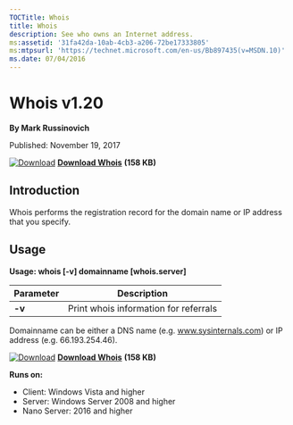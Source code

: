 ```yaml
--- 
TOCTitle: Whois
title: Whois
description: See who owns an Internet address.
ms:assetid: '31fa42da-10ab-4cb3-a206-72be17333805'
ms:mtpsurl: 'https://technet.microsoft.com/en-us/Bb897435(v=MSDN.10)'
ms.date: 07/04/2016
---
```


Whois v1.20
===========

**By Mark Russinovich**

Published: November 19, 2017

[![Download](/media/landing/sysinternals/download_sm.png)](https://download.sysinternals.com/files/WhoIs.zip) [**Download Whois**](https://download.sysinternals.com/files/WhoIs.zip) **(158 KB)**


## Introduction

Whois performs the registration record for the domain name or IP address
that you specify.

## Usage

**Usage: whois \[-v\] domainname \[whois.server\]**

|Parameter  |Description  |
|---------|---------|
|  **-v**  | Print whois information for referrals|

Domainname can be either a DNS name (e.g. www.sysinternals.com) or IP
address (e.g. 66.193.254.46).

[![Download](/media/landing/sysinternals/download_sm.png)](https://download.sysinternals.com/files/WhoIs.zip) [**Download Whois**](https://download.sysinternals.com/files/WhoIs.zip) **(158 KB)**

**Runs on:**

-   Client: Windows Vista and higher
-   Server: Windows Server 2008 and higher
-   Nano Server: 2016 and higher



